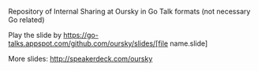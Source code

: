 Repository of Internal Sharing at Oursky in Go Talk formats (not necessary Go related)

Play the slide by https://go-talks.appspot.com/github.com/oursky/slides/[file name.slide]

More slides: http://speakerdeck.com/oursky
